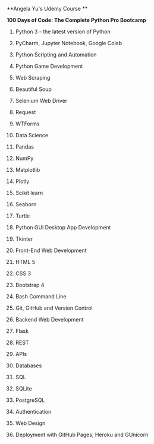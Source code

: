 **Angela Yu's Udemy Course **

**100 Days of Code: The Complete Python Pro Bootcamp**

1. Python 3 - the latest version of Python

2. PyCharm, Jupyter Notebook, Google Colab

3. Python Scripting and Automation

3. Python Game Development

4. Web Scraping

5. Beautiful Soup

6. Selenium Web Driver

7. Request

8. WTForms

9. Data Science

10. Pandas

11. NumPy

12. Matplotlib

13. Plotly

14. Scikit learn

15. Seaborn

16. Turtle

17. Python GUI Desktop App Development

18. Tkinter

19. Front-End Web Development

20. HTML 5

21. CSS 3

22. Bootstrap 4

23. Bash Command Line

24. Git, GitHub and Version Control

25. Backend Web Development

26. Flask

27. REST

28. APIs

29. Databases

30. SQL

31. SQLite

32. PostgreSQL

33. Authentication

34. Web Design

35. Deployment with GitHub Pages, Heroku and GUnicorn

